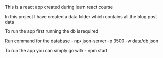 This is a react app created during learn react course

In this project I have created a data folder which contains all the blog post data 

To run the app first running the db is required 

Run command for the database - npx json-server -p 3500 -w data/db.json

To run the app you can simply go with - npm start 